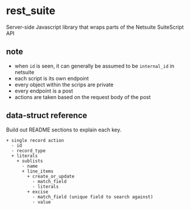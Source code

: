 rest_suite
==========

Server-side Javascript library that wraps parts of the Netsuite SuiteScript API

note
----

 - when `id` is seen, it can generally be assumed to be `internal_id` in netsuite
 - each script is its own endpoint
 - every object within the scrips are private
 - every endpoint is a post
 - actions are taken based on the request body of the post

data-struct reference
---------------------

Build out README sections to explain each key.

    + single record action
      - id
      - record_type
      + literals
        + sublists
          - name
          + line_items
            + create_or_update
              - match_field
              - literals
            + excise
              - match_field (unique field to search against)
              - value
